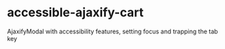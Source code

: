 # accessible-ajaxify-cart
AjaxifyModal with accessibility features, setting focus and trapping the tab key
